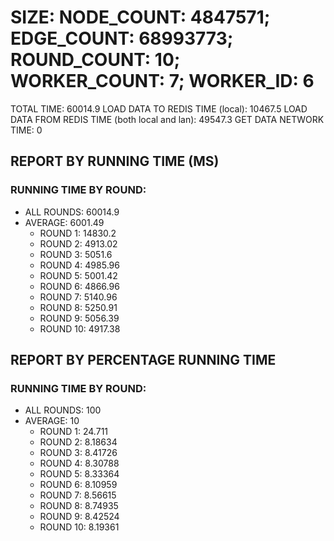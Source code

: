 
# SIZE: NODE_COUNT: 4847571; EDGE_COUNT: 68993773; ROUND_COUNT: 10; WORKER_COUNT: 7; WORKER_ID: 6
 TOTAL TIME: 60014.9
 LOAD DATA TO REDIS TIME (local): 10467.5
 LOAD DATA FROM REDIS TIME (both local and lan): 49547.3
 GET DATA NETWORK TIME: 0

## REPORT BY RUNNING TIME (MS)

 ### RUNNING TIME BY ROUND:

  + ALL ROUNDS: 60014.9
  + AVERAGE: 6001.49
     + ROUND 1: 14830.2
     + ROUND 2: 4913.02
     + ROUND 3: 5051.6
     + ROUND 4: 4985.96
     + ROUND 5: 5001.42
     + ROUND 6: 4866.96
     + ROUND 7: 5140.96
     + ROUND 8: 5250.91
     + ROUND 9: 5056.39
     + ROUND 10: 4917.38

## REPORT BY PERCENTAGE RUNNING TIME

 ### RUNNING TIME BY ROUND:

  + ALL ROUNDS: 100
  + AVERAGE: 10
     + ROUND 1: 24.711
     + ROUND 2: 8.18634
     + ROUND 3: 8.41726
     + ROUND 4: 8.30788
     + ROUND 5: 8.33364
     + ROUND 6: 8.10959
     + ROUND 7: 8.56615
     + ROUND 8: 8.74935
     + ROUND 9: 8.42524
     + ROUND 10: 8.19361

